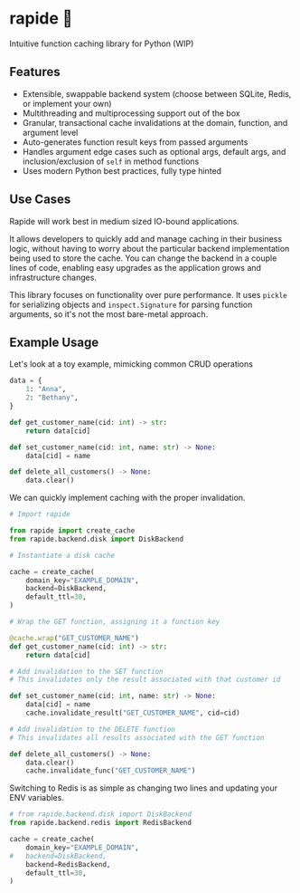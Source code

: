 # rapide 🐎

Intuitive function caching library for Python (WIP)

## Features

- Extensible, swappable backend system (choose between SQLite, Redis, or implement your own)
- Multithreading and multiprocessing support out of the box
- Granular, transactional cache invalidations at the domain, function, and argument level
- Auto-generates function result keys from passed arguments
- Handles argument edge cases such as optional args, default args, and inclusion/exclusion of `self` in method functions
- Uses modern Python best practices, fully type hinted

## Use Cases

Rapide will work best in medium sized IO-bound applications.

It allows developers to quickly add and manage caching in their business logic, without having to worry about the particular backend implementation being used to store the cache. You can change the backend in a couple lines of code, enabling easy upgrades as the application grows and infrastructure changes.

This library focuses on functionality over pure performance. It uses `pickle` for serializing objects and `inspect.Signature` for parsing function arguments, so it's not the most bare-metal approach.

## Example Usage

Let's look at a toy example, mimicking common CRUD operations

```python
data = {
    1: "Anna",
    2: "Bethany",
}

def get_customer_name(cid: int) -> str:
    return data[cid]

def set_customer_name(cid: int, name: str) -> None:
    data[cid] = name

def delete_all_customers() -> None:
    data.clear()
```

We can quickly implement caching with the proper invalidation.

```python
# Import rapide

from rapide import create_cache
from rapide.backend.disk import DiskBackend

# Instantiate a disk cache

cache = create_cache(
    domain_key="EXAMPLE_DOMAIN",
    backend=DiskBackend,
    default_ttl=30,
)

# Wrap the GET function, assigning it a function key

@cache.wrap("GET_CUSTOMER_NAME")
def get_customer_name(cid: int) -> str:
    return data[cid]

# Add invalidation to the SET function
# This invalidates only the result associated with that customer id

def set_customer_name(cid: int, name: str) -> None:
    data[cid] = name
    cache.invalidate_result("GET_CUSTOMER_NAME", cid=cid)

# Add invalidation to the DELETE function
# This invalidates all results associated with the GET function

def delete_all_customers() -> None:
    data.clear()
    cache.invalidate_func("GET_CUSTOMER_NAME")
```

Switching to Redis is as simple as changing two lines and updating your ENV variables.

```python
# from rapide.backend.disk import DiskBackend
from rapide.backend.redis import RedisBackend

cache = create_cache(
    domain_key="EXAMPLE_DOMAIN",
#   backend=DiskBackend,
    backend=RedisBackend,
    default_ttl=30,
)
```
